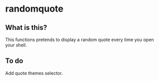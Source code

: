 # randomquote

## What is this?
This functions pretends to display a random quote every time you open your shell. 

## To do
Add quote themes selector.
